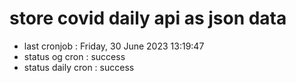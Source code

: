 # store covid daily api as json data

- last cronjob : Friday, 30 June 2023 13:19:47
- status og cron : success
- status daily cron : success
      
      